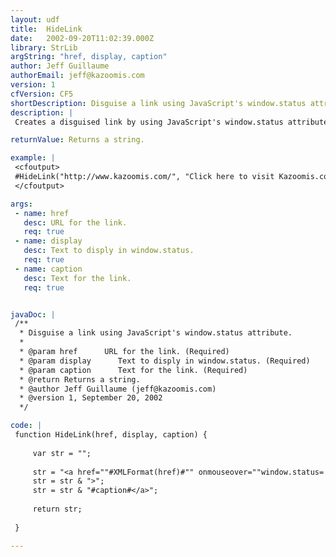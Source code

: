 ```yaml
---
layout: udf
title:  HideLink
date:   2002-09-20T11:02:39.000Z
library: StrLib
argString: "href, display, caption"
author: Jeff Guillaume
authorEmail: jeff@kazoomis.com
version: 1
cfVersion: CF5
shortDescription: Disguise a link using JavaScript's window.status attribute.
description: |
 Creates a disguised link by using JavaScript's window.status attribute to display a desired string in the browser's status bar instead of the actual location of the link.  Uses XMLFormat to be XHTML-compliant.

returnValue: Returns a string.

example: |
 <cfoutput>
 #HideLink("http://www.kazoomis.com/", "Click here to visit Kazoomis.com", "Kazoomis.com")#
 </cfoutput>

args:
 - name: href
   desc: URL for the link.
   req: true
 - name: display
   desc: Text to disply in window.status.
   req: true
 - name: caption
   desc: Text for the link.
   req: true


javaDoc: |
 /**
  * Disguise a link using JavaScript's window.status attribute.
  * 
  * @param href      URL for the link. (Required)
  * @param display      Text to disply in window.status. (Required)
  * @param caption      Text for the link. (Required)
  * @return Returns a string. 
  * @author Jeff Guillaume (jeff@kazoomis.com) 
  * @version 1, September 20, 2002 
  */

code: |
 function HideLink(href, display, caption) {
 
     var str = "";
     
     str = "<a href=""#XMLFormat(href)#"" onmouseover=""window.status='#XMLFormat(display)#'; return true;"" onmouseout=""window.status=''; return true;""";
     str = str & ">";
     str = str & "#caption#</a>";
     
     return str;
     
 }

---
```


